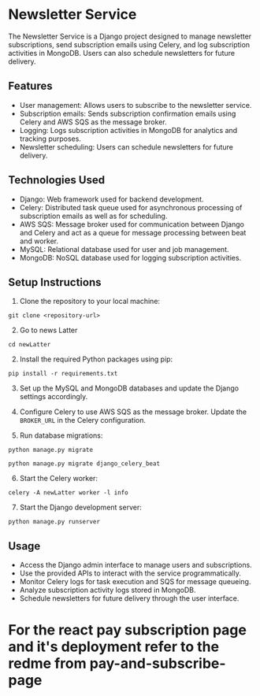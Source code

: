# Newsletter Service

The Newsletter Service is a Django project designed to manage newsletter subscriptions, send subscription emails using Celery, and log subscription activities in MongoDB. Users can also schedule newsletters for future delivery.

## Features

- User management: Allows users to subscribe to the newsletter service.
- Subscription emails: Sends subscription confirmation emails using Celery and AWS SQS as the message broker.
- Logging: Logs subscription activities in MongoDB for analytics and tracking purposes.
- Newsletter scheduling: Users can schedule newsletters for future delivery.

## Technologies Used

- Django: Web framework used for backend development.
- Celery: Distributed task queue used for asynchronous processing of subscription emails as well as for scheduling.
- AWS SQS: Message broker used for communication between Django and Celery and act as a queue for message processing between beat and worker.
- MySQL: Relational database used for user and job management.
- MongoDB: NoSQL database used for logging subscription activities.

## Setup Instructions

1. Clone the repository to your local machine:

```
git clone <repository-url>
```
2. Go to news Latter
```
cd newLatter
```
2. Install the required Python packages using pip:

```
pip install -r requirements.txt
```

3. Set up the MySQL and MongoDB databases and update the Django settings accordingly.

4. Configure Celery to use AWS SQS as the message broker. Update the `BROKER_URL` in the Celery configuration.

5. Run database migrations:

```
python manage.py migrate
```
```
python manage.py migrate django_celery_beat
```
6. Start the Celery worker:

```
celery -A newLatter worker -l info
```

7. Start the Django development server:

```
python manage.py runserver
```

## Usage

- Access the Django admin interface to manage users and subscriptions.
- Use the provided APIs to interact with the service programmatically.
- Monitor Celery logs for task execution and SQS for message queueing.
- Analyze subscription activity logs stored in MongoDB.
- Schedule newsletters for future delivery through the user interface.

# For the react pay subscription page and it's deployment refer to the redme from pay-and-subscribe-page


